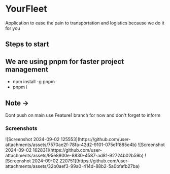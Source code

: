 <h1>YourFleet</h1>
<p>
  Application to ease the pain to transportation and logistics because we do it for you
</p>
<h2>Steps to start</h2>
<h2>We are using pnpm for faster project management</h2>
<ul>
  <li>npm install -g pnpm</li>
  <li>pnpm i</li>
</ul>

<h2>Note -> </h2>
<p>
  Dont push on main use Feature1 branch for now and don't forget to inform
</p>

<h3>Screenshots</h3>
![Screenshot 2024-09-02 125553](https://github.com/user-attachments/assets/7570ae2f-78fa-42d2-9101-075e1f885e4b)
![Screenshot 2024-09-02 162831](https://github.com/user-attachments/assets/95e8800e-8830-4587-ad81-92724b02b59b)
![Screenshot 2024-09-02 220751](https://github.com/user-attachments/assets/32b0aef3-99a0-414d-88b2-5a0bfafb27ba)
